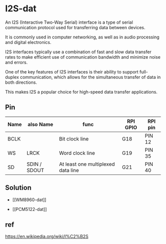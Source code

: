 
# I2S-dat 

An I2S (Interactive Two-Way Serial) interface is a type of serial communication protocol used for transferring data between devices. 

It is commonly used in computer networking, as well as in audio processing and digital electronics. 

I2S interfaces typically use a combination of fast and slow data transfer rates to make efficient use of communication bandwidth and minimize noise and errors. 

One of the key features of I2S interfaces is their ability to support full-duplex communication, which allows for the simultaneous transfer of data in both directions. 

This makes I2S a popular choice for high-speed data transfer applications.

## Pin 

| Name | also Name    | func                               | RPI GPIO | RPI pin |
| ---- | ------------ | ---------------------------------- | -------- | ------- |
| BCLK |              | Bit clock line                     | G18      | PIN 12  |
| WS   | LRCK         | Word clock line                    | G19      | PIN 35  |
| SD   | SDIN / SDOUT | At least one multiplexed data line | G21      | PIN 40  |





## Solution 

- [[WM8960-dat]]

- [[PCM5122-dat]]


## ref 

https://en.wikipedia.org/wiki/I%C2%B2S


